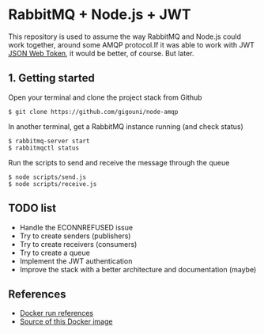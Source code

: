 # RabbitMQ + Node.js + JWT

This repository is used to assume the way RabbitMQ and Node.js could work 
together, around some AMQP protocol.If it was able to work with JWT 
[JSON Web Token](https://jwt.io/), it would be better, of course. But later.

## 1. Getting started

Open your terminal and clone the project stack from Github

```shell
$ git clone https://github.com/gigouni/node-amqp
```

In another terminal, get a RabbitMQ instance running (and check status)

```shell
$ rabbitmq-server start
$ rabbitmqctl status
```

Run the scripts to send and receive the message through the queue

```shell
$ node scripts/send.js
$ node scripts/receive.js
```

## TODO list

* Handle the ECONNREFUSED issue
* Try to create senders (publishers)
* Try to create receivers (consumers)
* Try to create a queue
* Implement the JWT authentication
* Improve the stack with a better architecture and documentation (maybe)

## References

* [Docker run references](https://docs.docker.com/engine/reference/run/)
* [Source of this Docker image](https://hub.docker.com/r/rabbitmq/)